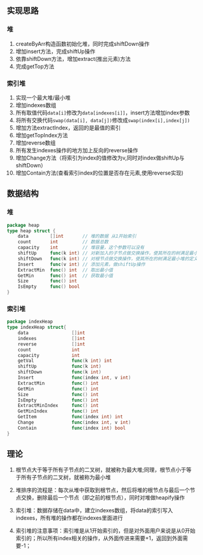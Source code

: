 ## 实现思路
### 堆
1. createByArr构造函数初始化堆，同时完成shiftDown操作
2. 增加insert方法，完成shiftUp操作
3. 依靠shiftDown方法，增加extract(推出元素)方法
4. 完成getTop方法

### 索引堆
1. 实现一个最大堆/最小堆
2. 增加indexes数组
3. 所有取值代码`data[i]`修改为`data[indexes[i]]`，insert方法增加index参数
4. 将所有交换代码`swap(data[i], data[j])`修改成`swap(index[i],index[j])`
5. 增加方法extractIndex，返回的是最值的索引
6. 增加getTopIndex方法
7. 增加reverse数组
8. 所有发生indexes操作的地方加上反向的reverse操作
9. 增加Change方法（将索引为index的值修改为v,同时对index做shiftUp与shiftDown）
10. 增加Contain方法(查看索引index的位置是否存在元素,使用reverse实现)

## 数据结构
### 堆
```go
package heap
type heap struct {
    data        []int       // 堆的数据 从1开始索引
    count       int         // 数据总数
    capacity    int         // 堆容量，这个参数可以没有
    shiftUp     func(k int) // 对新加入的子节点做交换操作，使其所在的树满足最小堆的定义
    shiftDown   func(k int) // 对根节点做交换操作，使其所在的树满足最小堆的定义
    Insert      func(v int) // 添加元素，做shiftUp操作
    ExtractMin  func() int  // 取出最小值
    GetMin      func() int  // 获取最小值
    Size        func() int
    IsEmpty     func() bool
}
```

### 索引堆
```go
package indexHeap
type indexHeap struct{
	data                []int
    indexes             []int
    reverse             []int
    count               int
    capacity            int
    getVal              func(k int) int
    shiftUp             func(k int)
    shiftDown           func(k int)
    Insert              func(index int, v int)
    ExtractMin          func() int
    GetMin              func() int
    Size                func() int
    IsEmpty             func() int
    ExtractMinIndex     func() int
    GetMinIndex         func() int
    GetItem             func(index int) int
    Change              func(index int, v int)
    Contain             func(index int) bool
}
```

## 理论
1. 根节点大于等于所有子节点的二叉树，就被称为最大堆;同理，根节点小于等于所有子节点的二叉树，就被称为最小堆
2. 堆排序的流程是：每次从堆中获取到根节点，然后将堆的根节点与最后一个节点交换，删除最后一个节点（即之前的根节点），同时对堆做heapify操作

4. 索引堆：数据存储在data中，建立indexes数组，将data的索引写入indexes，所有堆的操作都在indexes里面进行

6. 索引堆的注意事项：索引堆是从1开始索引的，但是对外面用户来说是从0开始索引的；所以所有index相关的操作，从外面传进来需要+1，返回到外面需要-1；
 